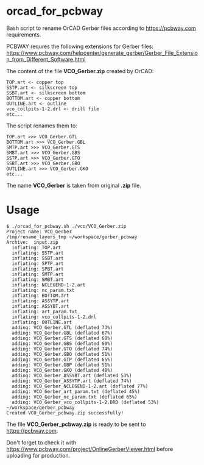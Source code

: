 # orcad_for_pcbway
Bash script to rename OrCAD Gerber files according to https://pcbway.com requirements.

PCBWAY requres the following extensions for Gerber files: https://www.pcbway.com/helpcenter/generate_gerber/Gerber_File_Extension_from_Different_Software.html

The content of the file **VCO_Gerber.zip** created by OrCAD:
```
TOP.art <- copper top
SSTP.art <- silkscreen top 
SSBT.art <- silkscreen bottom
BOTTOM.art <- copper bottom
OUTLINE.art <- outline
vco_collpits-1-2.drl <- drill file
etc...
```
The script renames them to:
```
TOP.art >>> VCO_Gerber.GTL                                                          
BOTTOM.art >>> VCO_Gerber.GBL                                                          
SMTP.art >>> VCO_Gerber.GTS                                                          
SMBT.art >>> VCO_Gerber.GBS                                                          
SSTP.art >>> VCO_Gerber.GTO                                                          
SSBT.art >>> VCO_Gerber.GBO
OUTLINE.art >>> VCO_Gerber.GKO
etc...
```
The name **VCO_Gerber** is taken from original **.zip** file.

# Usage
```
$ ./orcad_for_pcbway.sh ./vco/VCO_Gerber.zip 
Project name: VCO_Gerber
/tmp/rename_layers_tmp ~/workspace/gerber_pcbway
Archive:  input.zip
  inflating: TOP.art                 
  inflating: SSTP.art                
  inflating: SSBT.art                
  inflating: SPTP.art                
  inflating: SPBT.art                
  inflating: SMTP.art                
  inflating: SMBT.art                
  inflating: NCLEGEND-1-2.art        
  inflating: nc_param.txt            
  inflating: BOTTOM.art              
  inflating: ASSYTP.art              
  inflating: ASSYBT.art              
  inflating: art_param.txt           
  inflating: vco_collpits-1-2.drl    
  inflating: OUTLINE.art             
  adding: VCO_Gerber.GTL (deflated 73%)
  adding: VCO_Gerber.GBL (deflated 67%)
  adding: VCO_Gerber.GTS (deflated 68%)
  adding: VCO_Gerber.GBS (deflated 60%)
  adding: VCO_Gerber.GTO (deflated 74%)
  adding: VCO_Gerber.GBO (deflated 51%)
  adding: VCO_Gerber.GTP (deflated 65%)
  adding: VCO_Gerber.GBP (deflated 51%)
  adding: VCO_Gerber.GKO (deflated 48%)
  adding: VCO_Gerber_ASSYBT.art (deflated 53%)
  adding: VCO_Gerber_ASSYTP.art (deflated 74%)
  adding: VCO_Gerber_NCLEGEND-1-2.art (deflated 77%)
  adding: VCO_Gerber_art_param.txt (deflated 45%)
  adding: VCO_Gerber_nc_param.txt (deflated 65%)
  adding: VCO_Gerber_vco_collpits-1-2.DRD (deflated 53%)
~/workspace/gerber_pcbway
Created VCO_Gerber_pcbway.zip successfully!
```
The file **VCO_Gerber_pcbway.zip** is ready to be sent to https://pcbway.com.


Don't forget to check it with https://www.pcbway.com/project/OnlineGerberViewer.html before uploading for production.



